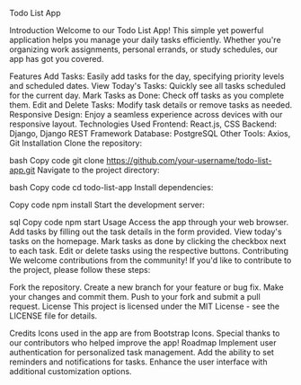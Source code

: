 Todo List App

Introduction
Welcome to our Todo List App! This simple yet powerful application helps you manage your daily tasks efficiently. Whether you're organizing work assignments, personal errands, or study schedules, our app has got you covered.

Features
Add Tasks: Easily add tasks for the day, specifying priority levels and scheduled dates.
View Today's Tasks: Quickly see all tasks scheduled for the current day.
Mark Tasks as Done: Check off tasks as you complete them.
Edit and Delete Tasks: Modify task details or remove tasks as needed.
Responsive Design: Enjoy a seamless experience across devices with our responsive layout.
Technologies Used
Frontend: React.js, CSS
Backend: Django, Django REST Framework
Database: PostgreSQL
Other Tools: Axios, Git
Installation
Clone the repository:

bash
Copy code
git clone https://github.com/your-username/todo-list-app.git
Navigate to the project directory:

bash
Copy code
cd todo-list-app
Install dependencies:

Copy code
npm install
Start the development server:

sql
Copy code
npm start
Usage
Access the app through your web browser.
Add tasks by filling out the task details in the form provided.
View today's tasks on the homepage.
Mark tasks as done by clicking the checkbox next to each task.
Edit or delete tasks using the respective buttons.
Contributing
We welcome contributions from the community! If you'd like to contribute to the project, please follow these steps:

Fork the repository.
Create a new branch for your feature or bug fix.
Make your changes and commit them.
Push to your fork and submit a pull request.
License
This project is licensed under the MIT License - see the LICENSE file for details.

Credits
Icons used in the app are from Bootstrap Icons.
Special thanks to our contributors who helped improve the app!
Roadmap
Implement user authentication for personalized task management.
Add the ability to set reminders and notifications for tasks.
Enhance the user interface with additional customization options.
